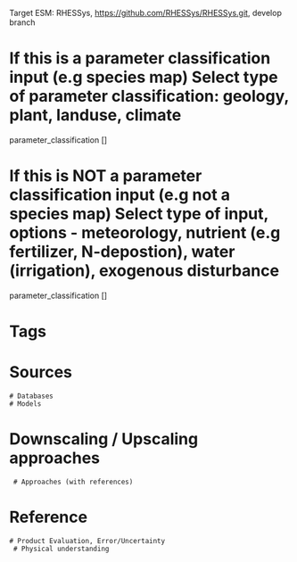 
Target ESM: RHESSys, https://github.com/RHESSys/RHESSys.git, develop branch 
# If this is a parameter classification input (e.g species map) Select type of parameter classification: geology, plant, landuse, climate
parameter_classification []

# If this is NOT a parameter classification input (e.g not a species map) Select type of input, options - meteorology,  nutrient (e.g fertilizer, N-depostion), water (irrigation), exogenous disturbance 
parameter_classification []
# Tags


# Sources
	# Databases
	# Models

# Downscaling / Upscaling approaches

	 # Approaches (with references)


		  
# Reference
	
	# Product Evaluation, Error/Uncertainty
	 # Physical understanding
	 
	


	

